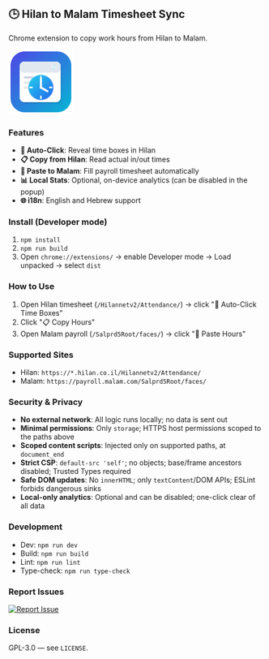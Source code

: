 ## 🕒 Hilan to Malam Timesheet Sync

Chrome extension to copy work hours from Hilan to Malam.

![Extension Icon](src/icons/icon128.png)

### Features

- **🔄 Auto-Click**: Reveal time boxes in Hilan
- **📋 Copy from Hilan**: Read actual in/out times
- **📝 Paste to Malam**: Fill payroll timesheet automatically
- **📊 Local Stats**: Optional, on-device analytics (can be disabled in the popup)
- **🌐 i18n**: English and Hebrew support

### Install (Developer mode)

1. `npm install`
2. `npm run build`
3. Open `chrome://extensions/` → enable Developer mode → Load unpacked → select `dist`

### How to Use

1. Open Hilan timesheet (`/Hilannetv2/Attendance/`) → click "🔄 Auto-Click Time Boxes"
2. Click "📋 Copy Hours"
3. Open Malam payroll (`/Salprd5Root/faces/`) → click "📝 Paste Hours"

### Supported Sites

- Hilan: `https://*.hilan.co.il/Hilannetv2/Attendance/`
- Malam: `https://payroll.malam.com/Salprd5Root/faces/`

### Security & Privacy

- **No external network**: All logic runs locally; no data is sent out
- **Minimal permissions**: Only `storage`; HTTPS host permissions scoped to the paths above
- **Scoped content scripts**: Injected only on supported paths, at `document_end`
- **Strict CSP**: `default-src 'self'`; no objects; base/frame ancestors disabled; Trusted Types required
- **Safe DOM updates**: No `innerHTML`; only `textContent`/DOM APIs; ESLint forbids dangerous sinks
- **Local-only analytics**: Optional and can be disabled; one-click clear of all data

### Development

- Dev: `npm run dev`
- Build: `npm run build`
- Lint: `npm run lint`
- Type-check: `npm run type-check`

### Report Issues

[![Report Issue](https://img.shields.io/badge/Report%20Issue-GitHub-red?style=for-the-badge&logo=github)](../../issues/new)

### License

GPL-3.0 — see `LICENSE`.
